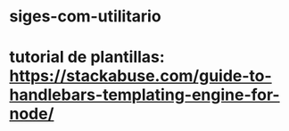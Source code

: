 # siges-com-utilitario
# tutorial de plantillas: https://stackabuse.com/guide-to-handlebars-templating-engine-for-node/